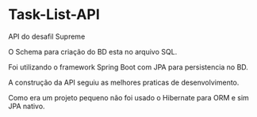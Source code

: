 # Task-List-API

API do desafil Supreme

O Schema para criação do BD esta no arquivo SQL.

Foi utilizando o framework Spring Boot com JPA para persistencia no BD.

A construção da API seguiu as melhores praticas de desenvolvimento.

Como era um projeto pequeno não foi usado o Hibernate para ORM e sim JPA nativo.

